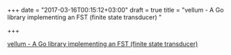 +++
date = "2017-03-16T00:15:12+03:00"
draft = true
title = "vellum - A Go library implementing an FST (finite state transducer) "

+++

<p><a href="https://t.co/LzfSjnNJFR">vellum - A Go library implementing an FST (finite state transducer) </a></p>
